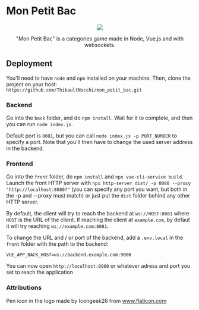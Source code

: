 # Mon Petit Bac

<p align="center">
  <img src="./logo.svg" />
</p>

<p align="center">
  "Mon Petit Bac" is a categories game made in Node, Vue.js and with websockets.
</p>

## Deployment

You'll need to have `node` and `npm` installed on your machine. Then, clone the project on your host: `https://github.com/ThibaultNocchi/mon_petit_bac.git`

### Backend

Go into the `back` folder, and do `npm install`. Wait for it to complete, and then you can run `node index.js`.

Default port is `8081`, but you can call `node index.js -p PORT_NUMBER` to specify a port.
Note that you'll then have to change the used server address in the backend.

### Frontend

Go into the `front` folder, do `npm install` and `npx vue-cli-service build`. Launch the front HTTP server with `npx http-server dist/ -p 8080 --proxy "http://localhost:8080?"` (you can specify any port you want, but both in the -p and --proxy must match) or just put the `dist` folder behind any other HTTP server.

By default, the client will try to reach the backend at `ws://HOST:8081` where `HOST` is the URL of the client.
If reaching the client at `example.com`, by defaut it will try reaching `ws://example.com:8081`.

To change the URL and / or port of the backend, add a `.env.local` in the `front` folder with the path to the backend:

```
VUE_APP_BACK_HOST=ws://backend.example.com:9000
```

You can now open `http://localhost:8080` or whatever adress and port you set to reach the application

### Attributions

Pen icon in the logo made by Icongeek26 from www.flaticon.com
